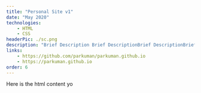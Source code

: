 ```yaml
---
title: "Personal Site v1"
date: "May 2020"
technologies: 
    - HTML
    - CSS
headerPic: ./sc.png
description: "Brief Description Brief DescriptionBrief DescriptionBrief DescriptionBrief DescriptionBrief DescriptionBrief DescriptionBrief DescriptionBrief DescriptionBrief DescriptionBrief DescriptionBrief DescriptionBrief DescriptionBrief DescriptionBrief DescriptionBrief DescriptionBrief DescriptionBrief Description"
links:
    - https://github.com/parkuman/parkuman.github.io
    - https://parkuman.github.io
order: 6
---
```


Here is the html content yo
